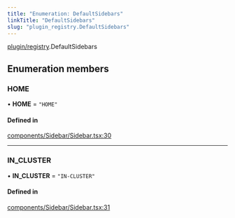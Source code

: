 ```yaml
---
title: "Enumeration: DefaultSidebars"
linkTitle: "DefaultSidebars"
slug: "plugin_registry.DefaultSidebars"
---
```


[plugin/registry](../modules/plugin_registry.md).DefaultSidebars

## Enumeration members

### HOME

• **HOME** = `"HOME"`

#### Defined in

[components/Sidebar/Sidebar.tsx:30](https://github.com/headlamp-k8s/headlamp/blob/a8b3c4c6/frontend/src/components/Sidebar/Sidebar.tsx#L30)

___

### IN\_CLUSTER

• **IN\_CLUSTER** = `"IN-CLUSTER"`

#### Defined in

[components/Sidebar/Sidebar.tsx:31](https://github.com/headlamp-k8s/headlamp/blob/a8b3c4c6/frontend/src/components/Sidebar/Sidebar.tsx#L31)
